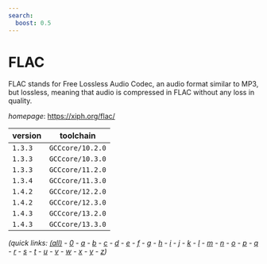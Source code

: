 ```yaml
---
search:
  boost: 0.5
---
```

# FLAC

FLAC stands for Free Lossless Audio Codec, an audio format similar to MP3, but lossless, meaning that audio is compressed in FLAC without any loss in quality.

*homepage*: <https://xiph.org/flac/>

version | toolchain
--------|----------
``1.3.3`` | ``GCCcore/10.2.0``
``1.3.3`` | ``GCCcore/10.3.0``
``1.3.3`` | ``GCCcore/11.2.0``
``1.3.4`` | ``GCCcore/11.3.0``
``1.4.2`` | ``GCCcore/12.2.0``
``1.4.2`` | ``GCCcore/12.3.0``
``1.4.3`` | ``GCCcore/13.2.0``
``1.4.3`` | ``GCCcore/13.3.0``


*(quick links: [(all)](../index.md) - [0](../0/index.md) - [a](../a/index.md) - [b](../b/index.md) - [c](../c/index.md) - [d](../d/index.md) - [e](../e/index.md) - [f](../f/index.md) - [g](../g/index.md) - [h](../h/index.md) - [i](../i/index.md) - [j](../j/index.md) - [k](../k/index.md) - [l](../l/index.md) - [m](../m/index.md) - [n](../n/index.md) - [o](../o/index.md) - [p](../p/index.md) - [q](../q/index.md) - [r](../r/index.md) - [s](../s/index.md) - [t](../t/index.md) - [u](../u/index.md) - [v](../v/index.md) - [w](../w/index.md) - [x](../x/index.md) - [y](../y/index.md) - [z](../z/index.md))*

